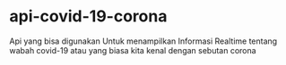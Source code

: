 # api-covid-19-corona
Api yang bisa digunakan Untuk menampilkan Informasi Realtime tentang wabah covid-19 atau yang biasa kita kenal dengan sebutan corona
